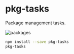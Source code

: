 # pkg-tasks

Package management tasks.

![packages](https://media.giphy.com/media/jYmGmDK3rKdkk/giphy.gif)

```bash
npm install --save pkg-tasks
pkg-tasks
```
